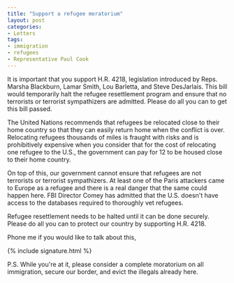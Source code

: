 ```yaml
---
title: "Support a refugee moratorium"
layout: post
categories:
- Letters
tags:
- immigration
- refugees
- Representative Paul Cook
---
```


It is important that you support H.R. 4218, legislation introduced by Reps. Marsha Blackburn, Lamar Smith, Lou Barletta, and Steve DesJarlais. This bill would temporarily halt the refugee resettlement program and ensure that no terrorists or terrorist sympathizers are admitted. Please do all you can to get this bill passed.

The United Nations recommends that refugees be relocated close to their home country so that they can easily return home when the conflict is over. Relocating refugees thousands of miles is fraught with risks and is prohibitively expensive when you consider that for the cost of relocating one refugee to the U.S., the government can pay for 12 to be housed close to their home country.

On top of this, our government cannot ensure that refugees are not terrorists or terrorist sympathizers. At least one of the Paris attackers came to Europe as a refugee and there is a real danger that the same could happen here. FBI Director Comey has admitted that the U.S. doesn't have access to the databases required to thoroughly vet refugees.

Refugee resettlement needs to be halted until it can be done securely. Please do all you can to protect our country by supporting H.R. 4218.

Phone me if you would like to talk about this,

{% include signature.html %}

P.S. While you're at it, please consider a complete moratorium on all immigration, secure our border, and evict the illegals already here.
